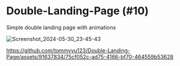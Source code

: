 # Double-Landing-Page (#10)
Simple double landing page with animations

![Screenshot_2024-05-30_23-45-43](https://github.com/tommyvu123/Double-Landing-Page/assets/91637834/ec5e9f10-fe64-423c-b446-351472c97f7d)


https://github.com/tommyvu123/Double-Landing-Page/assets/91637834/75cf052c-ad75-4166-bf70-464559b53628 

